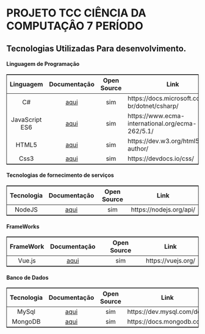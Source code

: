 # PROJETO TCC CIÊNCIA DA COMPUTAÇÂO 7 PERÍODO

<h2>Tecnologias Utilizadas Para desenvolvimento.</h2>

<h4>Linguagem de Programação</h4>

<table style="text-align:center;border:1px solid;">
  <thead>
    <tr>
      <th>Linguagem</th>
      <th>Documentação</th>
      <th>Open Source</th>
      <th>Link</th>
    </tr>
  </thead>
  <tbody>
    <tr>
      <td>C#</td>
      <td><a href="https://docs.microsoft.com/pt-br/dotnet/csharp/">aqui</a></td>
      <td>sim</td>
      <td style="text-align:left;">https://docs.microsoft.com/pt-br/dotnet/csharp/</td>
    </tr>
    <tr>
      <td>JavaScript ES6</td>
      <td><a href="https://www.ecma-international.org/ecma-262/5.1/">aqui</a></td>
      <td>sim</td>
      <td style="text-align:left;">https://www.ecma-international.org/ecma-262/5.1/</td>
    </tr>
    <tr>
      <td>HTML5</td>
      <td><a href="https://dev.w3.org/html5/html-author/">aqui</a></td>
      <td>sim</td>
      <td style="text-align:left;">https://dev.w3.org/html5/html-author/</td>
    </tr>
    <tr>
      <td>Css3</td>
      <td><a href="https://devdocs.io/css/">aqui</a></td>
      <td>sim</td>
      <td style="text-align:left;">https://devdocs.io/css/</td>
    </tr>
  </tbody>
</table>

<h4>Tecnologias de fornecimento de serviços</h4>

<table style="text-align:center;border:1px solid;">
  <thead>
    <tr>
      <th>Tecnologia</th>
      <th>Documentação</th>
      <th>Open Source</th>
      <th>Link</th>
    </tr>
  </thead>
  <tbody>
    <tr>
      <td>NodeJS</td>
      <td><a href="https://nodejs.org/api/">aqui</a></td>
      <td>sim</td>
      <td style="text-align:left;">https://nodejs.org/api/</td>
    </tr>
  </tbody>
</table>

<h4>FrameWorks</h4>


<table style="text-align:center;border:1px solid;">
  <thead>
    <tr>
      <th>FrameWork</th>
      <th>Documentação</th>
      <th>Open Source</th>
      <th>Link</th>
    </tr>
  </thead>
  <tbody>
    <tr>
      <td>Vue.js</td>
      <td><a href="https://vuejs.org/">aqui</a></td>
      <td>sim</td>
      <td style="text-align:left;">https://vuejs.org/</td>
    </tr>
  </tbody>
</table>

<h4>Banco de Dados</h4>

<table style="text-align:center;border:1px solid;">
  <thead>
    <tr>
      <th>Tecnologia</th>
      <th>Documentação</th>
      <th>Open Source</th>
      <th>Link</th>
    </tr>
  </thead>
  <tbody>
    <tr>
      <td>MySql</td>
      <td><a href="https://dev.mysql.com/doc/">aqui</a></td>
      <td>sim</td>
      <td style="text-align:left;">https://dev.mysql.com/doc/</td>
    </tr>
    <tr>
      <td>MongoDB</td>
      <td><a href="https://docs.mongodb.com/">aqui</a></td>
      <td>sim</td>
      <td style="text-align:left;">https://docs.mongodb.com/</td>
    </tr>
  </tbody>
</table>